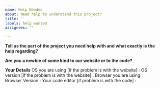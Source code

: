 ```yaml
---
name: Help Needed
about: Need help to understand this project?
title: ''
labels: help wanted
assignees: ''

---
```


**Tell us the part of the project you need help with and what exactly is the help regarding?**

**Are you a newbie of some kind to our website or to the code?**

**Your Details**
OS you are using [if the problem is with the website] :
OS version [if the problem is with the website] :
Browser you are using :
Browser Version :
Your code editor [if problem is with the code] :